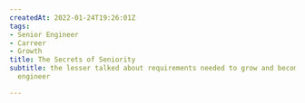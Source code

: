```yaml
---
createdAt: 2022-01-24T19:26:01Z
tags:
- Senior Engineer
- Carreer
- Growth
title: The Secrets of Seniority
subtitle: the lesser talked about requirements needed to grow and become a more senior
  engineer

---
```

